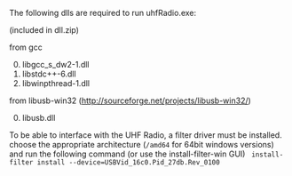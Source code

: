 The following dlls are required to run uhfRadio.exe:

(included in dll.zip)

from gcc

0. libgcc_s_dw2-1.dll 
0. libstdc++-6.dll 
0. libwinpthread-1.dll

from libusb-win32 (http://sourceforge.net/projects/libusb-win32/)

0. libusb.dll

To be able to interface with the UHF Radio, a filter driver must be installed.
choose the appropriate architecture (`/amd64` for 64bit windows versions) and run the following command (or use the install-filter-win GUI)
`
install-filter install --device=USBVid_16c0.Pid_27db.Rev_0100`
